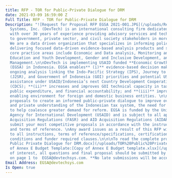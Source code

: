 ```yaml
---
title: RFP - TOR for Public-Private Dialogue for DRM
date: 2021-03-09 16:59:00 Z
Full Title: RFP - TOR for Public-Private Dialogue for DRM
Description: "![Request for Proposal RFP EGSA 2021-001.JPG](/uploads/Request%20for%20Proposal%20RFP%20EGSA%202021-001.JPG)\n\nDevTech
  Systems, Inc. (DevTech) is an international consulting firm dedicated to development,
  with over 30 years of experience providing advisory services and technical assistance
  to government, private sector, and civil society stakeholders in more than 100 countries.
  We are a data driven organization that specializes in informing policy making by
  delivering focused data-driven evidence-based analysis products and services.  DevTech
  core practice areas include Economic and Data analysis, Monitoring and Evaluation,
  Education and Youth Development, Gender and Inclusive Development, and Public Financial
  Management.\n\nDevTech is implementing USAID funded **Economic Growth Support Activity**
  (EGSA) in Indonesia. EGSA enables** (i)** evidence-based decision making through
  ongoing analysis linking the Indo-Pacific Strategy (IPS), Journey to Self-Reliance
  (J2SR), and Government of Indonesia (GOI) priorities and potential USAID/Indonesia
  assistance under USAID/Indonesia’s next Country Development Cooperation Strategy
  (CDCS); **(ii)** increases and improves GOI technical capacity in tax collection,
  public expenditure, and financial accountability; and **(iii)** improves business
  enabling environment for foreign and domestic business entities. \n\nEGSA is soliciting
  proposals to create an informed public-private dialogue to improve overall public
  and private understanding of the Indonesian tax system, the need for reform, and
  to help coalesce greater demand for reform. EGSA is funded by the United States
  Agency for International Development (USAID) and is subject to all applicable Federal
  Acquisition Regulations (FASR) and AID Acquisition Regulations (AIDAR). \nPlease
  submit your most competitive proposals in accordance with the instructions to offers
  and terms of reference. \nAny award issues as a result of this RFP will be subject
  to all instructions, terms of reference/specifications, certifications, terms and
  conditions and funder required clauses.\n\n\nTo read the complete proposal: [TOR
  Public Private Dialogue for DRM.docx](/uploads/TOR%20Public%20Private%20Dialogue%20for%20DRM.docx)\n\nCopy
  of Annex E Budget Template:[Copy of Annex E Budget template.xlsx](/uploads/Copy%20of%20Annex%20E%20Budget%20template.xlsx)\n\nNotification
  of interest, all questions and final proposal should be submitted by the dates established
  on page 1 to  EGSA@devtechsys.com. **No late submissions will be accepted.\n**\n\n\n"
Email Address: EGSA@devtechsys.com
Is Open: true
---
```


